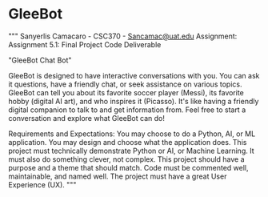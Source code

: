 # GleeBot
""" Sanyerlis Camacaro - CSC370 - Sancamac@uat.edu Assignment: Assignment 5.1: Final Project Code Deliverable

"GleeBot Chat Bot"

GleeBot is designed to have interactive conversations with you. 
You can ask it questions, have a friendly chat, or seek assistance on various topics. 
GleeBot can tell you about its favorite soccer player (Messi), its favorite hobby (digital AI art), and who inspires it (Picasso). 
It's like having a friendly digital companion to talk to and get information from. 
Feel free to start a conversation and explore what GleeBot can do!

Requirements and Expectations:
You may choose to do a Python, AI, or ML application.
You may design and choose what the application does.
This project must technically demonstrate Python or AI, or Machine Learning.
It must also do something clever, not complex.
This project should have a purpose and a theme that should match. 
Code must be commented well, maintainable, and named well.
The project must have a great User Experience (UX).
"""
